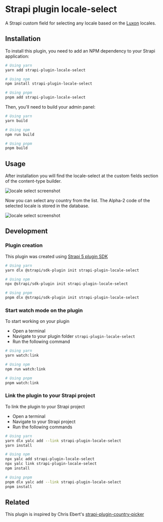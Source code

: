 # Strapi plugin locale-select

A Strapi custom field for selecting any locale based on the [Luxon](https://moment.github.io/luxon/) locales.

## Installation

To install this plugin, you need to add an NPM dependency to your Strapi application:

```sh
# Using yarn
yarn add strapi-plugin-locale-select

# Using npm
npm install strapi-plugin-locale-select

# Using pnpm
pnpm add strapi-plugin-locale-select
```

Then, you'll need to build your admin panel:

```sh
# Using yarn
yarn build

# Using npm
npm run build

# Using pnpm
pnpm build
```

## Usage

After installation you will find the locale-select at the custom fields section of the content-type builder.

![locale select screenshot](/assets/locale-select-custom-field.png)

Now you can select any country from the list. The Alpha-2 code of the selected locale is stored in the database.

![locale select screenshot](/assets/locale-select.png)

## Development

### Plugin creation

This plugin was created using [Strapi 5 plugin SDK](https://docs.strapi.io/dev-docs/plugins/development/plugin-sdk)

```sh
# Using yarn
yarn dlx @strapi/sdk-plugin init strapi-plugin-locale-select

# Using npm
npx @strapi/sdk-plugin init strapi-plugin-locale-select

# Using pnpm
pnpm dlx @strapi/sdk-plugin init strapi-plugin-locale-select
```

### Start watch mode on the plugin

To start working on your plugin

- Open a terminal
- Navigate to your plugin folder `strapi-plugin-locale-select`
- Run the following command

```sh
# Using yarn
yarn watch:link

# Using npm
npm run watch:link

# Using pnpm
pnpm watch:link
```

### Link the plugin to your Strapi project

To link the plugin to your Strapi project

- Open a terminal
- Navigate to your Strapi project
- Run the following commands

```sh
# Using yarn
yarn dlx yalc add --link strapi-plugin-locale-select
yarn install

# Using npm
npx yalc add strapi-plugin-locale-select
npx yalc link strapi-plugin-locale-select
npm install

# Using pnpm
pnpm dlx yalc add --link strapi-plugin-locale-select
pnpm install

```

## Related

This plugin is inspired by Chris Ebert's [strapi-plugin-country-picker](https://github.com/ChrisEbert/strapi-plugin-country-picker)
